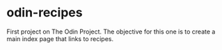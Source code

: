 # odin-recipes

First project on The Odin Project. The objective for this one is to create a main index page that links to recipes.

